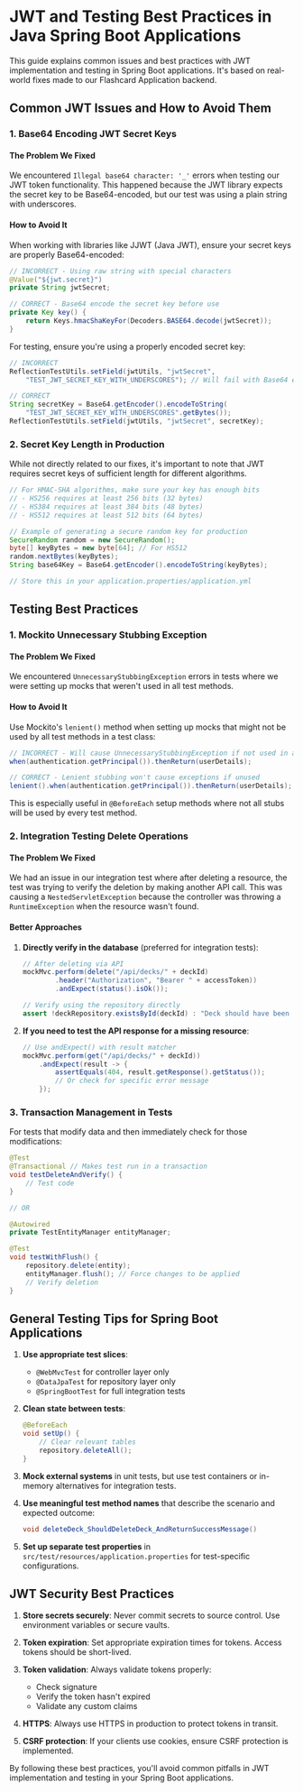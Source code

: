 # JWT and Testing Best Practices in Java Spring Boot Applications

This guide explains common issues and best practices with JWT implementation and testing in Spring Boot applications. It's based on real-world fixes made to our Flashcard Application backend.

## Common JWT Issues and How to Avoid Them

### 1. Base64 Encoding JWT Secret Keys

#### The Problem We Fixed

We encountered `Illegal base64 character: '_'` errors when testing our JWT token functionality. This happened because the JWT library expects the secret key to be Base64-encoded, but our test was using a plain string with underscores.

#### How to Avoid It

When working with libraries like JJWT (Java JWT), ensure your secret keys are properly Base64-encoded:

```java
// INCORRECT - Using raw string with special characters
@Value("${jwt.secret}")
private String jwtSecret;

// CORRECT - Base64 encode the secret key before use
private Key key() {
    return Keys.hmacShaKeyFor(Decoders.BASE64.decode(jwtSecret));
}
```

For testing, ensure you're using a properly encoded secret key:

```java
// INCORRECT
ReflectionTestUtils.setField(jwtUtils, "jwtSecret", 
    "TEST_JWT_SECRET_KEY_WITH_UNDERSCORES"); // Will fail with Base64 error

// CORRECT
String secretKey = Base64.getEncoder().encodeToString(
    "TEST_JWT_SECRET_KEY_WITH_UNDERSCORES".getBytes());
ReflectionTestUtils.setField(jwtUtils, "jwtSecret", secretKey);
```

### 2. Secret Key Length in Production

While not directly related to our fixes, it's important to note that JWT requires secret keys of sufficient length for different algorithms.

```java
// For HMAC-SHA algorithms, make sure your key has enough bits
// - HS256 requires at least 256 bits (32 bytes)
// - HS384 requires at least 384 bits (48 bytes)
// - HS512 requires at least 512 bits (64 bytes)

// Example of generating a secure random key for production
SecureRandom random = new SecureRandom();
byte[] keyBytes = new byte[64]; // For HS512
random.nextBytes(keyBytes);
String base64Key = Base64.getEncoder().encodeToString(keyBytes);

// Store this in your application.properties/application.yml
```

## Testing Best Practices

### 1. Mockito Unnecessary Stubbing Exception

#### The Problem We Fixed

We encountered `UnnecessaryStubbingException` errors in tests where we were setting up mocks that weren't used in all test methods.

#### How to Avoid It

Use Mockito's `lenient()` method when setting up mocks that might not be used by all test methods in a test class:

```java
// INCORRECT - Will cause UnnecessaryStubbingException if not used in all tests
when(authentication.getPrincipal()).thenReturn(userDetails);

// CORRECT - Lenient stubbing won't cause exceptions if unused
lenient().when(authentication.getPrincipal()).thenReturn(userDetails);
```

This is especially useful in `@BeforeEach` setup methods where not all stubs will be used by every test method.

### 2. Integration Testing Delete Operations

#### The Problem We Fixed

We had an issue in our integration test where after deleting a resource, the test was trying to verify the deletion by making another API call. This was causing a `NestedServletException` because the controller was throwing a `RuntimeException` when the resource wasn't found.

#### Better Approaches

1. **Directly verify in the database** (preferred for integration tests):

   ```java
   // After deleting via API
   mockMvc.perform(delete("/api/decks/" + deckId)
           .header("Authorization", "Bearer " + accessToken))
           .andExpect(status().isOk());
   
   // Verify using the repository directly
   assert !deckRepository.existsById(deckId) : "Deck should have been deleted";
   ```

2. **If you need to test the API response for a missing resource**:

   ```java
   // Use andExpect() with result matcher
   mockMvc.perform(get("/api/decks/" + deckId))
       .andExpect(result -> {
           assertEquals(404, result.getResponse().getStatus());
           // Or check for specific error message
       });
   ```

### 3. Transaction Management in Tests

For tests that modify data and then immediately check for those modifications:

```java
@Test
@Transactional // Makes test run in a transaction
void testDeleteAndVerify() {
    // Test code
}

// OR

@Autowired
private TestEntityManager entityManager;

@Test
void testWithFlush() {
    repository.delete(entity);
    entityManager.flush(); // Force changes to be applied
    // Verify deletion
}
```

## General Testing Tips for Spring Boot Applications

1. **Use appropriate test slices**:
   - `@WebMvcTest` for controller layer only
   - `@DataJpaTest` for repository layer only
   - `@SpringBootTest` for full integration tests

2. **Clean state between tests**:

   ```java
   @BeforeEach
   void setUp() {
       // Clear relevant tables
       repository.deleteAll();
   }
   ```

3. **Mock external systems** in unit tests, but use test containers or in-memory alternatives for integration tests.

4. **Use meaningful test method names** that describe the scenario and expected outcome:

   ```java
   void deleteDeck_ShouldDeleteDeck_AndReturnSuccessMessage()
   ```

5. **Set up separate test properties** in `src/test/resources/application.properties` for test-specific configurations.

## JWT Security Best Practices

1. **Store secrets securely**: Never commit secrets to source control. Use environment variables or secure vaults.

2. **Token expiration**: Set appropriate expiration times for tokens. Access tokens should be short-lived.

3. **Token validation**: Always validate tokens properly:
   - Check signature
   - Verify the token hasn't expired
   - Validate any custom claims

4. **HTTPS**: Always use HTTPS in production to protect tokens in transit.

5. **CSRF protection**: If your clients use cookies, ensure CSRF protection is implemented.

By following these best practices, you'll avoid common pitfalls in JWT implementation and testing in your Spring Boot applications.
